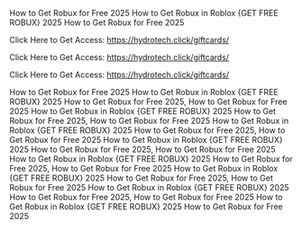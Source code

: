How to Get Robux for Free 2025 How to Get Robux in Roblox {GET FREE ROBUX} 2025 How to Get Robux for Free 2025

Click Here to Get Access: https://hydrotech.click/giftcards/

Click Here to Get Access: https://hydrotech.click/giftcards/

Click Here to Get Access: https://hydrotech.click/giftcards/

How to Get Robux for Free 2025 How to Get Robux in Roblox {GET FREE ROBUX} 2025 How to Get Robux for Free 2025, How to Get Robux for Free 2025 How to Get Robux in Roblox {GET FREE ROBUX} 2025 How to Get Robux for Free 2025, How to Get Robux for Free 2025 How to Get Robux in Roblox {GET FREE ROBUX} 2025 How to Get Robux for Free 2025, How to Get Robux for Free 2025 How to Get Robux in Roblox {GET FREE ROBUX} 2025 How to Get Robux for Free 2025, How to Get Robux for Free 2025 How to Get Robux in Roblox {GET FREE ROBUX} 2025 How to Get Robux for Free 2025, How to Get Robux for Free 2025 How to Get Robux in Roblox {GET FREE ROBUX} 2025 How to Get Robux for Free 2025, How to Get Robux for Free 2025 How to Get Robux in Roblox {GET FREE ROBUX} 2025 How to Get Robux for Free 2025, How to Get Robux for Free 2025 How to Get Robux in Roblox {GET FREE ROBUX} 2025 How to Get Robux for Free 2025
